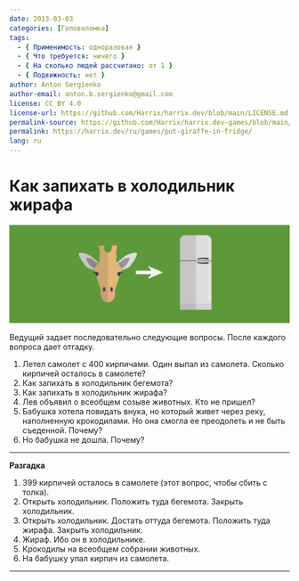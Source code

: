 ```yaml
---
date: 2013-03-03
categories: [Головоломка]
tags:
  - { Применимость: одноразовая }
  - { Что требуется: ничего }
  - { На сколько людей рассчитано: от 1 }
  - { Подвижность: нет }
author: Anton Sergienko
author-email: anton.b.sergienko@gmail.com
license: CC BY 4.0
license-url: https://github.com/Harrix/harrix.dev/blob/main/LICENSE.md
permalink-source: https://github.com/Harrix/harrix.dev-games/blob/main/put-giraffe-in-fridge/put-giraffe-in-fridge.md
permalink: https://harrix.dev/ru/games/put-giraffe-in-fridge/
lang: ru
---
```


# Как запихать в холодильник жирафа

![Featured image](featured-image.svg)

Ведущий задает последовательно следующие вопросы. После каждого вопроса дает отгадку.

1. Летел самолет с 400 кирпичами. Один выпал из самолета. Сколько кирпичей осталось в самолете?
2. Как запихать в холодильник бегемота?
3. Как запихать в холодильник жирафа?
4. Лев объявил о всеобщем созыве животных. Кто не пришел?
5. Бабушка хотела повидать внука, но который живет через реку, наполненную крокодилами. Но она смогла ее преодолеть и не быть съеденной. Почему?
6. Но бабушка не дошла. Почему?

---

**Разгадка** <!-- !details -->

1. 399 кирпичей осталось в самолете (этот вопрос, чтобы сбить с толка).
2. Открыть холодильник. Положить туда бегемота. Закрыть холодильник.
3. Открыть холодильник. Достать оттуда бегемота. Положить туда жирафа. Закрыть холодильник.
4. Жираф. Ибо он в холодильнике.
5. Крокодилы на всеобщем собрании животных.
6. На бабушку упал кирпич из самолета.

---
